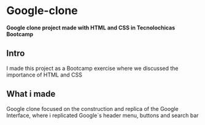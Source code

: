 # Google-clone
**Google clone project made with HTML and CSS in Tecnolochicas Bootcamp**

## Intro
I made this project as a Bootcamp exercise where we discussed the importance of HTML and CSS

## What i made
Google clone focused on the construction and replica of the Google Interface, where i replicated Google´s header menu, buttons and search bar





